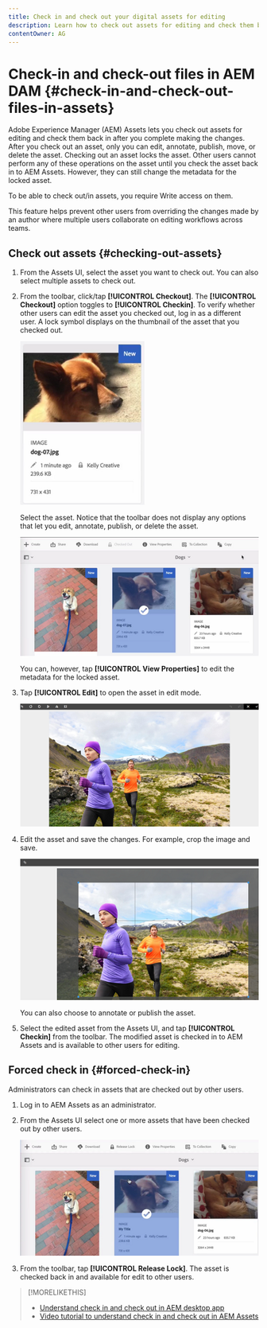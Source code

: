 ```yaml
---
title: Check in and check out your digital assets for editing
description: Learn how to check out assets for editing and check them back in after the changes are complete.
contentOwner: AG
---
```


# Check-in and check-out files in AEM DAM {#check-in-and-check-out-files-in-assets}

Adobe Experience Manager (AEM) Assets lets you check out assets for editing and check them back in after you complete making the changes. After you check out an asset, only you can edit, annotate, publish, move, or delete the asset. Checking out an asset locks the asset. Other users cannot perform any of these operations on the asset until you check the asset back in to AEM Assets. However, they can still change the metadata for the locked asset.

To be able to check out/in assets, you require Write access on them.

This feature helps prevent other users from overriding the changes made by an author where multiple users collaborate on editing workflows across teams.

## Check out assets {#checking-out-assets}

1. From the Assets UI, select the asset you want to check out. You can also select multiple assets to check out.
1. From the toolbar, click/tap **[!UICONTROL Checkout]**.
    The **[!UICONTROL Checkout]** option toggles to **[!UICONTROL Checkin]**.
    To verify whether other users can edit the asset you checked out, log in as a different user. A lock symbol displays on the thumbnail of the asset that you checked out.

   ![chlimage_1-471](assets/chlimage_1-471.png)

   Select the asset. Notice that the toolbar does not display any options that let you edit, annotate, publish, or delete the asset.

   ![chlimage_1-472](assets/chlimage_1-472.png)

   You can, however, tap **[!UICONTROL View Properties]** to edit the metadata for the locked asset.

1. Tap **[!UICONTROL Edit]** to open the asset in edit mode.

   ![chlimage_1-473](assets/chlimage_1-473.png)

1. Edit the asset and save the changes. For example, crop the image and save.

   ![chlimage_1-474](assets/chlimage_1-474.png)

   You can also choose to annotate or publish the asset.

1. Select the edited asset from the Assets UI, and tap **[!UICONTROL Checkin]** from the toolbar. The modified asset is checked in to AEM Assets and is available to other users for editing.

## Forced check in {#forced-check-in}

Administrators can check in assets that are checked out by other users.

1. Log in to AEM Assets as an administrator.
1. From the Assets UI select one or more assets that have been checked out by other users.

   ![chlimage_1-476](assets/chlimage_1-476.png)

1. From the toolbar, tap **[!UICONTROL Release Lock]**. The asset is checked back in and available for edit to other users.

>[!MORELIKETHIS]
>
>* [Understand check in and check out in AEM desktop app](https://docs.adobe.com/content/help/en/experience-manager-desktop-app/using/using.html#how-app-works2)
>* [Video tutorial to understand check in and check out in AEM Assets](https://docs.adobe.com/content/help/en/experience-manager-learn/assets/collaboration/checkin-checkout-technical-video-understand.html)
